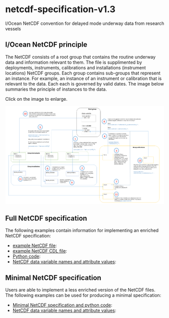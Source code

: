 # netcdf-specification-v1.3
I/Ocean NetCDF convention for delayed mode underway data from research vessels

## I/Ocean NetCDF principle
The NetCDF consists of a root group that contains the routine underway data and information relevant to them. The file is supplimented by deployments, instruments, calibrations and installations (instrument locations) NetCDF groups. Each group contains sub-groups that represent an instance. For example, an instance of an instrument or calibration that is relevant to the data. Each each is governed by valid dates. The image below summaries the principle of instances to the data.

Click on the image to enlarge.

![NetCDF-workflow](images/NetCDF_workflow.png)

## Full NetCDF specification
The following examples contain information for implementing an enriched NetCDF specification:

* [example NetCDF file](iocean_example_v1_3.nc):
* [example NetCDF CDL file](iocean_example_cdl_v1_3):
* [Python code](ioceanPythonCode_v1_3.py):
* [NetCDF data variable names and attribute values](NetcdfVariableIDsAndAttributes-V1-3.xlsx):

## Minimal NetCDF specification
Users are able to implement a less enriched version of the NetCDF files. The following examples can be used for producing a minimal specification:

* [Minimal NetCDF specification and python code](NetcdfMinimalSpecification-V1-3.xlsx):
* [NetCDF data variable names and attribute values](NetcdfVariableIDsAndAttributes-V1-3.xlsx):




